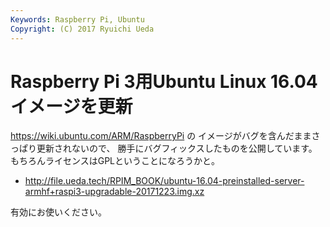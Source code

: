 ```yaml
---
Keywords: Raspberry Pi, Ubuntu
Copyright: (C) 2017 Ryuichi Ueda
---
```


# Raspberry Pi 3用Ubuntu Linux 16.04イメージを更新

https://wiki.ubuntu.com/ARM/RaspberryPi の
イメージがバグを含んだままさっぱり更新されないので、
勝手にバグフィックスしたものを公開しています。
もちろんライセンスはGPLということになろうかと。

* http://file.ueda.tech/RPIM_BOOK/ubuntu-16.04-preinstalled-server-armhf+raspi3-upgradable-20171223.img.xz

有効にお使いください。

